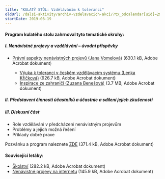```yaml
---
title: "KULATÝ STŮL: Vzděláváním k toleranci"
oldUrl: /dalsi-aktivity/archiv-vzdelavacich-akci/?tx_odcalendar[uid]=291&cHash=628c2e76231b3136732776d991cba8ec
startDate: 2019-03-19
---
```


<h4 class="oranzova">Program kulatého stolu zahrnoval tyto tematické okruhy:</h4>
<p class="oranzova"></p><h5 class="seda oranzova">I. Nenávistné projevy a vzdělávání – úvodní příspěvky</h5><ul><li><a href="/uploads-import/projekt_ESF/00_2019_VA/KULATE_STOLY/03_19_Vzdelavanim_k_toleranci/03_19_Pravni_aspekty_nenavistnych_projevu_PREZENTACE.pdf" target="_blank">Právní aspekty nenávistných projevů (Jana Vomelová)</a> (630.1 kB, Adobe Acrobat dokument)</li><ul><li><a href="/uploads-import/projekt_ESF/00_2019_VA/KULATE_STOLY/03_19_Vzdelavanim_k_toleranci/03_19_Vyuka_k_toleranci_v_ceskem_vzdelavacim_systemu_PREZENTACE.pdf" target="_blank">Výuka k toleranci v českém vzdělávacím systému (Lenka Křičková)</a> (926.7 kB, Adobe Acrobat dokument)</li><li><a href="/uploads-import/projekt_ESF/00_2019_VA/KULATE_STOLY/03_19_Vzdelavanim_k_toleranci/03_19_Priklady_zahranicnich_no_hate_kampani_PREZENTACE.pdf" target="_blank">Inspirace ze zahraničí (Zuzana Benešová)</a> (3.7 MB, Adobe Acrobat dokument)</li></ul></ul><h5 class="seda oranzova">II. Představení činnosti účastníků a účastnic a sdílení jejich zkušeností</h5><h5 class="seda oranzova">III. Diskusní část</h5><ul><li>Role vzdělávání v předcházení nenávistným projevům</li><li>Problémy a jejich možná řešení</li><li>Příklady dobré praxe</li></ul><p>Pozvánku a program naleznete <a href="/uploads-import/projekt_ESF/00_2019_VA/KULATE_STOLY/03_19_Vzdelavanim_k_toleranci/03_19_Vzdelavanim_k_toleranci_POZVANKA.pdf" target="_blank">ZDE</a> (371.4 kB, Adobe Acrobat dokument)</p>
<p></p><h4 class="oranzova">Související letáky:</h4><p></p><ul><li><a href="/uploads-import/projekt_ESF/00_2019_VA/KULATE_STOLY/03_19_Vzdelavanim_k_toleranci/Skolstvi_LETAK.pdf" target="_blank">Školství</a> (282.2 kB, Adobe Acrobat dokument)</li><li><a href="/uploads-import/projekt_ESF/00_2019_VA/KULATE_STOLY/03_19_Vzdelavanim_k_toleranci/Nenavistne_projevy_na_internetu_LETAK.pdf" target="_blank">Nenávistné projevy na internetu</a> (145.9 kB, Adobe Acrobat dokument)</li></ul>
